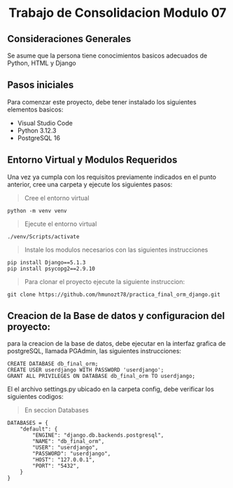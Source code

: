<h1 align="center">Trabajo de Consolidacion Modulo 07</h1>

## Consideraciones Generales

Se asume que la persona tiene conocimientos basicos adecuados de Python, HTML y Django

## Pasos iniciales

Para comenzar este proyecto, debe tener instalado los siguientes elementos basicos:

* Visual Studio Code
* Python 3.12.3
* PostgreSQL 16

## Entorno Virtual y Modulos Requeridos

Una vez ya cumpla con los requisitos previamente indicados en el punto anterior, cree una carpeta y ejecute los siguientes pasos:

> Cree el entorno virtual

```
python -m venv venv
```


> Ejecute el entorno virtual

```./venv/Scripts/activate```

> Instale los modulos necesarios con las siguientes instrucciones

```
pip install Django==5.1.3
pip install psycopg2==2.9.10
```

> Para clonar el proyecto ejecute la siguiente instruccion:

```git clone https://github.com/hmunozt78/practica_final_orm_django.git```

## Creacion de la Base de datos y configuracion del proyecto:

para la creacion de la base de datos, debe ejecutar en la interfaz grafica de postgreSQL, llamada PGAdmin, las siguientes instrucciones:

```
CREATE DATABASE db_final_orm;
CREATE USER userdjango WITH PASSWORD 'userdjango';
GRANT ALL PRIVILEGES ON DATABASE db_final_orm TO userdjango;
```

El el archivo settings.py ubicado en la carpeta config, debe verificar los siguientes codigos:

> En seccion Databases

```
DATABASES = {
    "default": {
        "ENGINE": "django.db.backends.postgresql",
        "NAME": "db_final_orm",
        "USER": "userdjango",
        "PASSWORD": "userdjango",
        "HOST": "127.0.0.1",
        "PORT": "5432",
    }
}
```